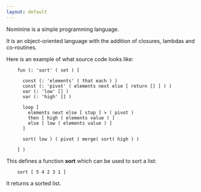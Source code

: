 ```yaml
---
layout: default
---
```


Nominine is a simple programming language.

It is an object-oriented language with the addition of closures, lambdas and co-routines.

Here is an example of what source code looks like:

        fun (: 'sort' ( set ) [

          const (: 'elements' ( that each ) )
          const (: 'pivot' ( elements next else [ return [] ] ) )
          var (: 'low' [] )
          var (: 'high' [] )

          loop [
            elements next else [ stop ] > ( pivot )
            then [ high ( elements value ) ]
            else [ low ( elements value ) ]
          ]

          sort( low ) ( pivot ) merge( sort( high ) )

        ] )

This defines a function **sort** which can be used to sort a list:

        sort [ 5 4 2 3 1 ]

It returns a sorted list.

